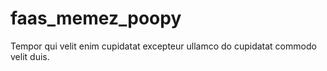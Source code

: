 # faas_memez_poopy
Tempor qui velit enim cupidatat excepteur ullamco do cupidatat commodo velit duis.
